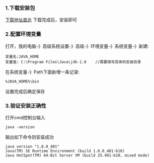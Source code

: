### 1.下载安装包
[下载地址直达](https://download.oracle.com/otn/java/jdk/8u401-b10/4d245f941845490c91360409ecffb3b4/jdk-8u401-windows-x64.exe)
下载完成后，安装即可


### 2.配置环境变量
打开，我的电脑-》高级系统设置-》高级-》环境变量-》系统变量-》新建:
```
变量名:JAVA_HOME
变量值: C:\Program Files\Java\jdk-1.8    //需要填写具体的安装目录
```
在系统变量-》Path下面新增一条记录:
```
%JAVA_HOME%\bin
```
设置完成后确定保存

### 3.验证安装正确性
打开cmd控制台输入
```
java -version
```

输出如下命令则安装成功
```
java version "1.8.0_401"
Java(TM) SE Runtime Environment (build 1.8.0_401-b10)
Java HotSpot(TM) 64-Bit Server VM (build 25.401-b10, mixed mode)
```

